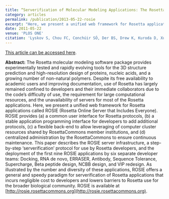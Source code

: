 ```yaml
---
title: “Serverification of Molecular Modeling Applications: The Rosetta Online Server That Includes Everyone (ROSIE)"
category: articles
permalink: /publication/2013-05-22-rosie
excerpt: "Here, we present a unified web framework for Rosetta applications called ROSIE that provides (a) a common user interface for Rosetta protocols, (b) a stable API for developers to add additional protocols, (c) a flexible back-end to allow leveraging of computer cluster resources shared by RosettaCommons member institutions, and (d) centralized administration by the RosettaCommons to ensure continuous maintenance."
date: 2011-05-22
venue: 'PLOS ONE'
citation: 'Lyskov S, Chou FC, Conchúir SÓ, Der BS, Drew K, Kuroda D, Xu J, Weitzner BD, Renfrew PD, Sripadeevong P, Borgo B, Havranek JJ, Kuhlman B, Kortemme T, Bonneau R, Gray JJ, Das R (2013) “Serverification of Molecular Modeling Applications: The Rosetta Online Server That Includes Everyone (ROSIE),” <i>PLOS ONE</i> 8(5): e63906. DOI: 10.1371/journal.pone.0063906'
---
```


<a href='http://journals.plos.org/plosone/article?id=10.1371/journal.pone.0063906'>This article can be accessed here</a>.

**Abstract:** The Rosetta molecular modeling software package provides experimentally tested and rapidly evolving tools for the 3D structure prediction and high-resolution design of proteins, nucleic acids, and a growing number of non-natural polymers. Despite its free availability to academic users and improving documentation, use of Rosetta has largely remained confined to developers and their immediate collaborators due to the code’s difficulty of use, the requirement for large computational resources, and the unavailability of servers for most of the Rosetta applications. Here, we present a unified web framework for Rosetta applications called ROSIE (Rosetta Online Server that Includes Everyone). ROSIE provides (a) a common user interface for Rosetta protocols, (b) a stable application programming interface for developers to add additional protocols, (c) a flexible back-end to allow leveraging of computer cluster resources shared by RosettaCommons member institutions, and (d) centralized administration by the RosettaCommons to ensure continuous maintenance. This paper describes the ROSIE server infrastructure, a step-by-step ‘serverification’ protocol for use by Rosetta developers, and the deployment of the first nine ROSIE applications by six separate developer teams: Docking, RNA de novo, ERRASER, Antibody, Sequence Tolerance, Supercharge, Beta peptide design, NCBB design, and VIP redesign. As illustrated by the number and diversity of these applications, ROSIE offers a general and speedy paradigm for serverification of Rosetta applications that incurs negligible cost to developers and lowers barriers to Rosetta use for the broader biological community. ROSIE is available at [http://rosie.rosettacommons.org](http://rosie.rosettacommons.org).